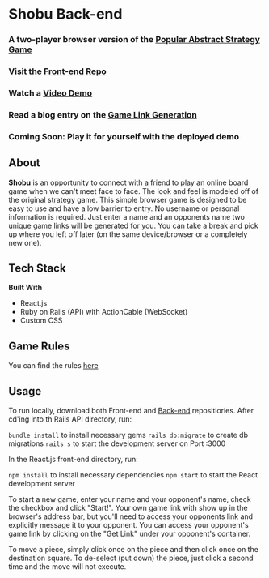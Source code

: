 # Shobu Back-end

### A two-player browser version of the [Popular Abstract Strategy Game](https://www.smirkandlaughter.com/shobu)

### Visit the [Front-end Repo](https://github.com/aromsa/shobu)
### Watch a [Video Demo](https://www.youtube.com/watch?v=bavInRxcxUU&t=7s)
### Read a blog entry on the [Game Link Generation](https://dev.to/edensongjbs/generating-dynamic-game-links-with-jwts-56ed) 
### Coming Soon:  Play it for yourself with the deployed demo

## About

**Shobu** is an opportunity to connect with a friend to play an online board game when we can't meet face to face.  The look and feel is modeled off of the original strategy game.  This simple browser game is designed to be easy to use and have a low barrier to entry.  No username or personal information is required.  Just enter a name and an opponents name two unique game links will be generated for you.  You can take a break and pick up where you left off later (on the same device/browser or a completely new one).

## Tech Stack

**Built With**
- React.js
- Ruby on Rails (API) with ActionCable (WebSocket)
- Custom CSS

## Game Rules

  You can find the rules [here](https://364df235-af4b-4f4a-919f-d6c5b42b7d49.filesusr.com/ugd/693f33_ac912a3c391e4644a4d62a60ee2de749.pdf) 

  ## Usage

  To run locally, download both Front-end and [Back-end](https://github.com/aromsa/shobu) repositiories.  After cd'ing into th Rails API directory, run:

  ```bundle install``` to install necessary gems
  ```rails db:migrate``` to create db migrations
  ```rails s``` to start the development server on Port :3000

  In the React.js front-end directory, run:

  ```npm install``` to install necessary dependencies
  ```npm start``` to start the React development server

To start a new game, enter your name and your opponent's name, check the checkbox and click "Start!".  Your own game link with show up in the browser's address bar, but you'll need to access your opponents link and explicitly message it to your opponent.  You can access your opponent's game link by clicking on the "Get Link" under your opponent's container.

To move a piece, simply click once on the piece and then click once on the destination square.  To de-select (put down) the piece, just click a second time and the move will not execute.
